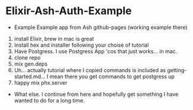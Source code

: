 # Elixir-Ash-Auth-Example
- Example Example app from Ash github-pages (working example there)

1. install Elixir, brew in mac is great
2. Install hex and installer following your choise of tutorial
3. Have Postgress. I use Postgress App 'cos that just works... in mac.
4. clone repo
5. mix gen.deps
6. Uh... actually tutorial where I copied commands is included as getting-started.md... I mean there you get commands to get postgress up
7. happy mix phx.server

- What else. I continue from here and hopefully get something I have wanted to do for a long time.  
